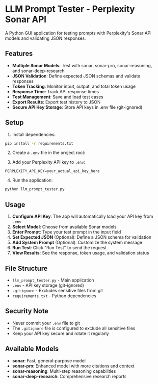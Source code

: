 # LLM Prompt Tester - Perplexity Sonar API

A Python GUI application for testing prompts with Perplexity's Sonar API models and validating JSON responses.

## Features

- **Multiple Sonar Models**: Test with sonar, sonar-pro, sonar-reasoning, and sonar-deep-research
- **JSON Validation**: Define expected JSON schemas and validate responses
- **Token Tracking**: Monitor input, output, and total token usage
- **Response Time**: Track API response times
- **Test Management**: Save and load test cases
- **Export Results**: Export test history to JSON
- **Secure API Key Storage**: Store API keys in .env file (git-ignored)

## Setup

1. Install dependencies:

```bash
pip install -r requirements.txt
```

2. Create a `.env` file in the project root:

3. Add your Perplexity API key to `.env`:

```
PERPLEXITY_API_KEY=your_actual_api_key_here
```

4. Run the application:

```bash
python llm_prompt_tester.py
```

## Usage

1. **Configure API Key**: The app will automatically load your API key from `.env`
2. **Select Model**: Choose from available Sonar models
3. **Enter Prompt**: Type your test prompt in the input field
4. **Set Expected JSON** (Optional): Define a JSON schema for validation
5. **Add System Prompt** (Optional): Customize the system message
6. **Run Test**: Click "Run Test" to send the request
7. **View Results**: See the response, token usage, and validation status

## File Structure

- `llm_prompt_tester.py` - Main application
- `.env` - API key storage (git-ignored)
- `.gitignore` - Excludes sensitive files from git
- `requirements.txt` - Python dependencies

## Security Note

- Never commit your `.env` file to git
- The `.gitignore` file is configured to exclude all sensitive files
- Keep your API key secure and rotate it regularly

## Available Models

- **sonar**: Fast, general-purpose model
- **sonar-pro**: Enhanced model with more citations and context
- **sonar-reasoning**: Multi-step reasoning capabilities
- **sonar-deep-research**: Comprehensive research reports
